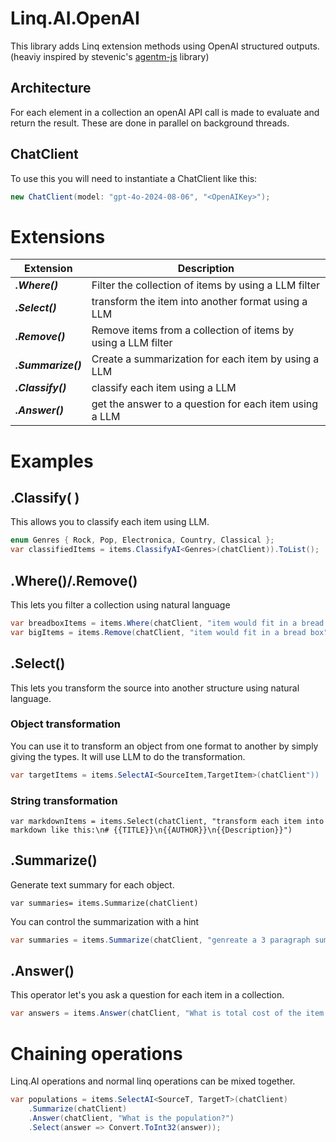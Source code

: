 # Linq.AI.OpenAI
This library adds Linq extension methods using OpenAI structured outputs. (heaviy inspired by stevenic's [agentm-js](https://github.com/stevenic/agentm-js) library)

## Architecture
For each element in a collection an openAI API call is made to evaluate and return the result. These are done in parallel on background threads.

## ChatClient
To use this you will need to instantiate a ChatClient like this:
```csharp
new ChatClient(model: "gpt-4o-2024-08-06", "<OpenAIKey>");
```

# Extensions

| Extension | Description | 
| ----------| ------------|
| ***.Where()*** | Filter the collection of items by using a LLM filter |
| ***.Select()*** | transform the item into another format using a LLM |
| ***.Remove()*** | Remove items from a collection of items by using a LLM filter |
| ***.Summarize()*** | Create a summarization for each item by using a LLM |
| ***.Classify()*** | classify each item using a LLM |
| ***.Answer()*** | get the answer to a question for each item using a LLM |

# Examples

## .Classify( )
This allows you to classify each item using LLM.
```csharp
enum Genres { Rock, Pop, Electronica, Country, Classical };
var classifiedItems = items.ClassifyAI<Genres>(chatClient)).ToList();
```

## .Where()/.Remove()
This lets you filter a collection using natural language
```csharp
var breadboxItems = items.Where(chatClient, "item would fit in a bread box")).ToList()
var bigItems = items.Remove(chatClient, "item would fit in a bread box")).ToList()
```

## .Select()
This lets you transform the source into another structure using natural language.

### Object transformation
You can use it to transform an object from one format to another by simply giving the types. It will use LLM to do the transformation.
```csharp
var targetItems = items.SelectAI<SourceItem,TargetItem>(chatClient"))
```

### String transformation
```chsarp
var markdownItems = items.Select(chatClient, "transform each item into markdown like this:\n# {{TITLE}}\n{{AUTHOR}}\n{{Description}}")
```

## .Summarize()
Generate text summary for each object.

```chsarp
var summaries= items.Summarize(chatClient)
```

You can control the summarization with a hint
```csharp
var summaries = items.Summarize(chatClient, "genreate a 3 paragraph summary");
```

## .Answer()
This operator let's you ask a question for each item in a collection.
```csharp
var answers = items.Answer(chatClient, "What is total cost of the item as a float?").Select(answer => Convert.ToFloat(answer));
```

# Chaining operations
Linq.AI operations and normal linq operations can be mixed together.
```csharp
var populations = items.SelectAI<SourceT, TargetT>(chatClient)
	.Summarize(chatClient)
	.Answer(chatClient, "What is the population?")
	.Select(answer => Convert.ToInt32(answer));
```
